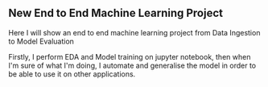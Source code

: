 ## New End to End Machine Learning Project

Here I will show an end to end machine learning project from Data Ingestion to Model Evaluation

Firstly, I perform EDA and Model training on jupyter notebook, then when I'm sure of what I'm doing, I automate and generalise the model in order to be able to use it on other applications.


